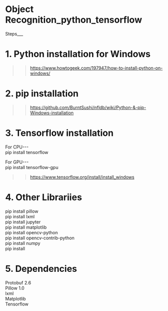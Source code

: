 # Object Recognition_python_tensorflow


Steps___ <br/>


# 1. Python installation for Windows

>> https://www.howtogeek.com/197947/how-to-install-python-on-windows/




# 2. pip installation


>> https://github.com/BurntSushi/nfldb/wiki/Python-&-pip-Windows-installation



# 3. Tensorflow installation

For CPU--- <br/>
pip install tensorflow

For GPU---<br/>
pip install tensorflow-gpu<br/>

>> https://www.tensorflow.org/install/install_windows




# 4. Other Librariies

>> 
pip install pillow<br/>
pip install lxml<br/>
pip install jupyter<br/>
pip install matplotlib<br/>
pip install opencv-python<br/>
pip install opencv-contrib-python<br/>
pip install numpy<br/>
pip install <br/>


# 5. Dependencies

Protobuf 2.6<br/>
Pillow 1.0<br/>
lxml<br/>
Matplotlib<br/>
Tensorflow<br/>





